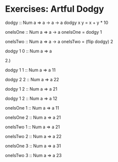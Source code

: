 # Exercises: Artful Dodgy

dodgy :: Num a => a -> a -> a
dodgy x y = x + y * 10

oneIsOne :: Num a => a -> a
oneIsOne = dodgy 1

oneIsTwo :: Num a => a -> a
oneIsTwo = (flip dodgy) 2

dodgy 1 0 :: Num a => a

2.)

dodgy 1 1 :: Num a => a
11

dodgy 2 2 :: Num a => a
22

dodgy 1 2 :: Num a => a
21 

dodgy 1 2 :: Num a => a
12

oneIsOne 1 :: Num a => a
11


oneIsOne 2 :: Num a => a
21


oneIsTwo 1 :: Num a => a
21

oneIsTwo 2 :: Num a => a
22

oneIsOne 3 :: Num a => a
31

oneIsTwo 3 :: Num a => a
23

